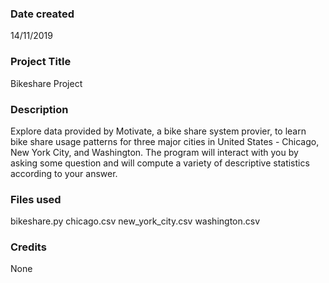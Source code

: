### Date created
14/11/2019

### Project Title
Bikeshare Project

### Description
Explore data provided by Motivate, a bike share system provier, to learn bike share usage patterns for three major cities in United States - Chicago, New York City, and Washington.  The program will interact with you by asking some question and will compute a variety of descriptive statistics according to your answer.  

### Files used
bikeshare.py
chicago.csv
new_york_city.csv
washington.csv

### Credits
None
